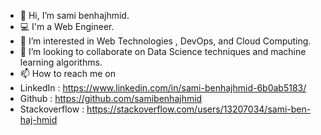 - 👋 Hi, I’m sami benhajhmid.
- 💻 I'm a Web Engineer.
- 👀 I’m interested in Web Technologies , DevOps, and Cloud Computing.
- 💞️ I’m looking to collaborate on Data Science techniques and machine learning algorithms.
- 📫 How to reach me on 
- LinkedIn : https://www.linkedin.com/in/sami-benhajhmid-6b0ab5183/
- Github : https://github.com/samibenhajhmid
- Stackoverflow : https://stackoverflow.com/users/13207034/sami-ben-haj-hmid

<!---
samibenhajhmid/samibenhajhmid is a ✨ special ✨ repository because its `README.md` (this file) appears on your GitHub profile.
You can click the Preview link to take a look at your changes.
--->
